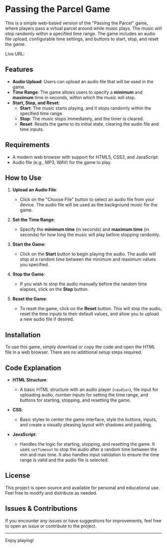 # Passing the Parcel Game

This is a simple web-based version of the "Passing the Parcel" game, where players pass a virtual parcel around while music plays. The music will stop randomly within a specified time range. The game includes an audio file upload, configurable time settings, and buttons to start, stop, and reset the game.

Live URL: 


## Features

- **Audio Upload**: Users can upload an audio file that will be used in the game.
- **Time Range**: The game allows users to specify a **minimum** and **maximum** time in seconds, within which the music will stop.
- **Start, Stop, and Reset**:
  - **Start**: The music starts playing, and it stops randomly within the specified time range.
  - **Stop**: The music stops immediately, and the timer is cleared.
  - **Reset**: Resets the game to its initial state, clearing the audio file and time inputs.

## Requirements

- A modern web browser with support for HTML5, CSS3, and JavaScript.
- Audio file (e.g., MP3, WAV) for the game to play.

## How to Use

1. **Upload an Audio File**:
   - Click on the "Choose File" button to select an audio file from your device. The audio file will be used as the background music for the game.
   
2. **Set the Time Range**:
   - Specify the **minimum time** (in seconds) and **maximum time** (in seconds) for how long the music will play before stopping randomly.
   
3. **Start the Game**:
   - Click on the **Start** button to begin playing the audio. The audio will stop at a random time between the minimum and maximum values you specified.

4. **Stop the Game**:
   - If you wish to stop the audio manually before the random time elapses, click on the **Stop** button.

5. **Reset the Game**:
   - To reset the game, click on the **Reset** button. This will stop the audio, reset the time inputs to their default values, and allow you to upload a new audio file if desired.

## Installation

To use this game, simply download or copy the code and open the HTML file in a web browser. There are no additional setup steps required.

## Code Explanation

- **HTML Structure**:
  - A basic HTML structure with an audio player (`<audio>`), file input for uploading audio, number inputs for setting the time range, and buttons for starting, stopping, and resetting the game.
  
- **CSS**:
  - Basic styles to center the game interface, style the buttons, inputs, and create a visually pleasing layout with shadows and padding.

- **JavaScript**:
  - Handles the logic for starting, stopping, and resetting the game. It uses `setTimeout` to stop the audio after a random time between the min and max time. It also handles input validation to ensure the time range is valid and the audio file is selected.

## License

This project is open-source and available for personal and educational use. Feel free to modify and distribute as needed.

## Issues & Contributions

If you encounter any issues or have suggestions for improvements, feel free to open an issue or contribute to the project. 

---

Enjoy playing!